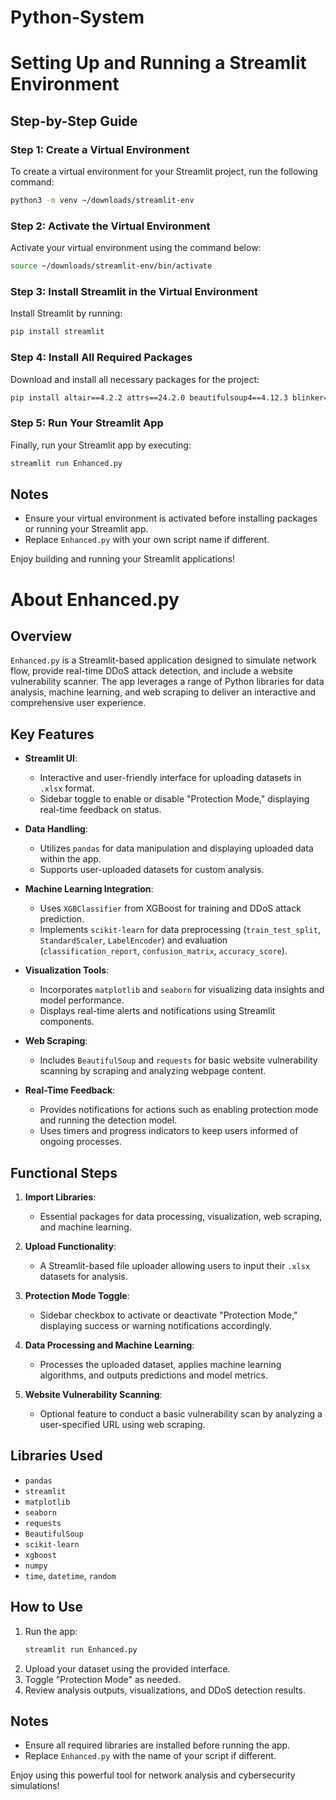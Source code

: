 # Python-System

# Setting Up and Running a Streamlit Environment

## Step-by-Step Guide

### Step 1: Create a Virtual Environment
To create a virtual environment for your Streamlit project, run the following command:
```bash
python3 -m venv ~/downloads/streamlit-env
```

### Step 2: Activate the Virtual Environment
Activate your virtual environment using the command below:
```bash
source ~/downloads/streamlit-env/bin/activate
```

### Step 3: Install Streamlit in the Virtual Environment
Install Streamlit by running:
```bash
pip install streamlit
```

### Step 4: Install All Required Packages
Download and install all necessary packages for the project:
```bash
pip install altair==4.2.2 attrs==24.2.0 beautifulsoup4==4.12.3 blinker==1.9.0 cachetools==5.5.0 certifi==2024.8.30 charset-normalizer==3.4.0 click==8.1.7 contourpy==1.3.0 cycler==0.12.1 entrypoints==0.4 et_xmlfile==2.0.0 fonttools==4.54.1 gitdb==4.0.11 GitPython==3.1.43 idna==3.10 Jinja2==3.1.4 joblib==1.4.2 jsonschema==4.23.0 jsonschema-specifications==2024.10.1 kiwisolver==1.4.7 markdown-it-py==3.0.0 MarkupSafe==3.0.2 matplotlib==3.9.2 mdurl==0.1.2 narwhals==1.13.3 numpy==2.1.3 openpyxl==3.1.5 packaging==24.2 pandas==2.2.3 pillow==11.0.0 pip==24.2 protobuf==5.28.3 pyarrow==18.0.0 pydeck==0.9.1 Pygments==2.18.0 pyparsing==3.2.0 python-dateutil==2.9.0.post0 pytz==2024.2 referencing==0.35.1 requests==2.32.3 rich==13.9.4 rpds-py==0.21.0 scikit-learn==1.5.2 scipy==1.14.1 seaborn==0.13.2 six==1.16.0 smmap==5.0.1 soupsieve==2.6 streamlit==1.40.0 tenacity==9.0.0 threadpoolctl==3.5.0 toml==0.10.2 toolz==1.0.0 tornado==6.4.1 typing_extensions==4.12.2 tzdata==2024.2 urllib3==2.2.3 xgboost==2.1.2
```

### Step 5: Run Your Streamlit App
Finally, run your Streamlit app by executing:
```bash
streamlit run Enhanced.py
```

## Notes
- Ensure your virtual environment is activated before installing packages or running your Streamlit app.
- Replace `Enhanced.py` with your own script name if different.

Enjoy building and running your Streamlit applications!




# About Enhanced.py

## Overview
`Enhanced.py` is a Streamlit-based application designed to simulate network flow, provide real-time DDoS attack detection, and include a website vulnerability scanner. The app leverages a range of Python libraries for data analysis, machine learning, and web scraping to deliver an interactive and comprehensive user experience.

## Key Features
- **Streamlit UI**:
  - Interactive and user-friendly interface for uploading datasets in `.xlsx` format.
  - Sidebar toggle to enable or disable "Protection Mode," displaying real-time feedback on status.

- **Data Handling**:
  - Utilizes `pandas` for data manipulation and displaying uploaded data within the app.
  - Supports user-uploaded datasets for custom analysis.

- **Machine Learning Integration**:
  - Uses `XGBClassifier` from XGBoost for training and DDoS attack prediction.
  - Implements `scikit-learn` for data preprocessing (`train_test_split`, `StandardScaler`, `LabelEncoder`) and evaluation (`classification_report`, `confusion_matrix`, `accuracy_score`).

- **Visualization Tools**:
  - Incorporates `matplotlib` and `seaborn` for visualizing data insights and model performance.
  - Displays real-time alerts and notifications using Streamlit components.

- **Web Scraping**:
  - Includes `BeautifulSoup` and `requests` for basic website vulnerability scanning by scraping and analyzing webpage content.

- **Real-Time Feedback**:
  - Provides notifications for actions such as enabling protection mode and running the detection model.
  - Uses timers and progress indicators to keep users informed of ongoing processes.

## Functional Steps
1. **Import Libraries**:
   - Essential packages for data processing, visualization, web scraping, and machine learning.

2. **Upload Functionality**:
   - A Streamlit-based file uploader allowing users to input their `.xlsx` datasets for analysis.

3. **Protection Mode Toggle**:
   - Sidebar checkbox to activate or deactivate "Protection Mode," displaying success or warning notifications accordingly.

4. **Data Processing and Machine Learning**:
   - Processes the uploaded dataset, applies machine learning algorithms, and outputs predictions and model metrics.

5. **Website Vulnerability Scanning**:
   - Optional feature to conduct a basic vulnerability scan by analyzing a user-specified URL using web scraping.

## Libraries Used
- `pandas`
- `streamlit`
- `matplotlib`
- `seaborn`
- `requests`
- `BeautifulSoup`
- `scikit-learn`
- `xgboost`
- `numpy`
- `time`, `datetime`, `random`

## How to Use
1. Run the app:
   ```bash
   streamlit run Enhanced.py
   ```
2. Upload your dataset using the provided interface.
3. Toggle "Protection Mode" as needed.
4. Review analysis outputs, visualizations, and DDoS detection results.

## Notes
- Ensure all required libraries are installed before running the app.
- Replace `Enhanced.py` with the name of your script if different.

Enjoy using this powerful tool for network analysis and cybersecurity simulations!



